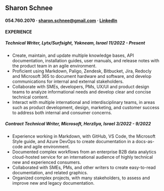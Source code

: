 ## Sharon Schnee
#### 054.760.2070 · sharon.schnee@gmail.com · [LinkedIn](https://www.linkedin.com/in/sharon-schnee/)

#### EXPERIENCE
##### Technical Writer, Lytx/Surfsight, Yokneam, Israel _11/2022 - Present_  

* Create, maintain, and update multiple knowledge bases, API documentation, installation guides, user manuals, and release notes with the product team in an agile environment.
*  Proficient using Markdown, Paligo, Zendesk, Bitbucket, Jira, Redocly and Microsoft 365 to document hardware and software, and develop communications for internal and external stakeholders.
*  Collaborate with SMEs, developers, PMs, UX/UI and product design teams to analyze informational needs and develop clear and concise technical content.
*  Interact with multiple international and interdisciplinary teams, in areas such as product development, design, marketing, and customer success to address both internal and consumer concerns.

##### Contract Technical Writer, Microsoft, Herzliya, Israel _3/2022 - 9/2022_  
* Experience working in Markdown, with GitHub, VS Code, the Microsoft Style guide, and Azure DevOps to create documentation in a docs-as-code and agile environment.
* Documented complex workflows from an enterprise B2B data analytics cloud-hosted service for an international audience of highly technical new and experienced consumers.
* Collaborated with SMEs, PMs, and other writers to create easy-to-read documentation, and related graphics.
* Organized complex projects, with many stakeholders, to assess and improve new and legacy documentation.
